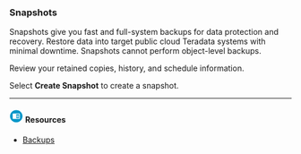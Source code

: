 ### Snapshots

Snapshots give you fast and full-system backups for data protection and recovery. Restore data into target public cloud Teradata systems with minimal downtime. Snapshots cannot perform object-level backups.

Review your retained copies, history, and schedule information.

Select **Create Snapshot** to create a snapshot.

- - -

#### ![../Images/fluto-icn-resources.png](../Images/fluto-icn-resources.png) Resources
 
* [Backups](https://docs.teradata.com/r/yvHydfa0yCRWG8y0pk4dIQ/6iUMkdwVlxZh6_lUW9ixOg)
